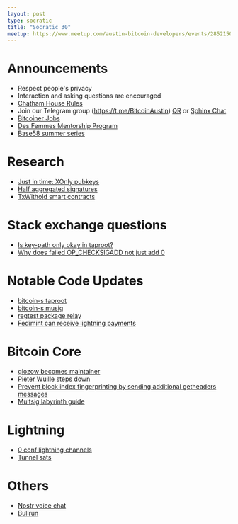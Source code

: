 ```yaml
---
layout: post
type: socratic
title: "Socratic 30"
meetup: https://www.meetup.com/austin-bitcoin-developers/events/285215038/
---
```


# Announcements

- Respect people's privacy
- Interaction and asking questions are encouraged
- [Chatham House Rules](https://www.chathamhouse.org/about-us/chatham-house-rule)
- Join our Telegram group (https://t.me/BitcoinAustin) [QR](../assets/imgs/telegram-group.svg) or [Sphinx Chat](https://tribes.sphinx.chat/t/austintaexasbitcoiners)
- [Bitcoiner Jobs](https://bitcoinerjobs.co/)
- [Des Femmes Mentorship Program](https://desfemmesmagazine.com/blogs/news/mentorship-program)
- [Base58 summer series](https://twitter.com/base58btc/status/1544140600622055426?s=21&t=XVfc7380naOTz6v7SOJxaw)

# Research

- [Just in time: XOnly pubkeys](https://github.com/jonasnick/bips/issues/32)
- [Half aggregated signatures](https://blog.blockstream.com/half-aggregation-of-bip-340-signatures/)
- [TxWithold smart contracts](https://thelab31.xyz/blog/txwithhold)

# Stack exchange questions

- [Is key-path only okay in taproot?](https://bitcoin.stackexchange.com/questions/113989/bip-341-should-key-path-only-p2tr-be-eschewed-altogether)
- [Why does failed OP_CHECKSIGADD not just add 0](https://bitcoin.stackexchange.com/questions/114446/why-do-invalid-signatures-in-op-checksigadd-not-push-to-the-stack)

# Notable Code Updates

- [bitcoin-s taproot](https://twitter.com/Chris_Stewart_5/status/1547228805554532352?s=20&t=mqOWClcR6n6E9G8v3qMLpg)
- [bitcoin-s musig](https://twitter.com/Chris_Stewart_5/status/1544753483831824386?s=20&t=sTb2IT39meJ0RsFIPHV1iw)
- [regtest package relay](https://github.com/bitcoin/bitcoin/pull/24836)
- [Fedimint can receive lightning payments](https://github.com/fedimint/minimint/pull/174)

# Bitcoin Core

- [glozow becomes maintainer](https://github.com/bitcoin/bitcoin/pull/25524)
- [Pieter Wuille steps down](https://twitter.com/pwuille/status/1545159642447335424)
- [Prevent block index fingerprinting by sending additional getheaders messages](https://github.com/bitcoin/bitcoin/pull/24571)
- [Multsig labyrinth guide](https://github.com/bitcoin/bitcoin/issues/24861)

# Lightning

- [0 conf lightning channels](https://twitter.com/JohnCantrell97/status/1542196189319335936?s=20&t=uSgkQaaG6-MX4HyExEY-wQ)
- [Tunnel sats](https://twitter.com/TunnelSats/status/1546978719784476672)

# Others

- [Nostr voice chat](https://github.com/Giszmo/Nostr-Voice-Chat)
- [Bullrun](https://github.com/arcadecity/bullrun)

